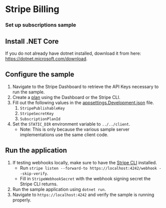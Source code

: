 # Stripe Billing
### Set up subscriptions sample

## Install .NET Core

If you do not already have dotnet installed, download it from here: https://dotnet.microsoft.com/download.

## Configure the sample

1. Navigate to the Stripe Dashboard to retrieve the API Keys necessary to run the sample.
2. Create a [plan](https://stripe.com/docs/billing/subscriptions/products-and-plans) using the Dashboard or the Stripe CLI.
3. Fill out the following values in the [appsettings.Development.json](appsettings.Development.json) file.
    1. `StripePublishableKey`
    2. `StripeSecretKey`
    3. `SubscriptionPlanId`
4. Set the `STATIC_DIR` environment variable to `../../client`.
    - Note: This is only because the various sample server implementations use the same client code.

## Run the application

1. If testing webhooks locally, make sure to have the [Stripe CLI](https://stripe.com/docs/stripe-cli) installed.
    - Run `stripe listen --forward-to https://localhost:4242/webhook --skip-verify`.
    - Fill in `StripeWebhookSecret` with the webhook signing secret the Stripe CLI returns.
2. Run the sample application using `dotnet run`.
3. Navigate to `https://localhost:4242` and verify the sample is running properly.
